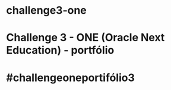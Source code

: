 # challenge3-one
# Challenge 3 - ONE (Oracle Next Education) - portfólio
# #challengeoneportifólio3
